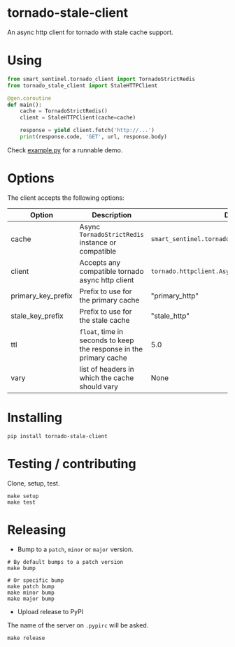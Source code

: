 # tornado-stale-client

An async http client for tornado with stale cache support.


# Using

```python
from smart_sentinel.tornado_client import TornadoStrictRedis
from tornado_stale_client import StaleHTTPClient

@gen.coroutine
def main():
    cache = TornadoStrictRedis()
    client = StaleHTTPClient(cache=cache)

    response = yield client.fetch('http://...')
    print(response.code, 'GET', url, response.body)
```

Check [example.py](example.py) for a runnable demo.


# Options

The client accepts the following options:

| Option             | Description                                                        | Default                                            |
|--------------------|--------------------------------------------------------------------|----------------------------------------------------|
| cache              | Async `TornadoStrictRedis` instance or compatible                  | `smart_sentinel.tornado_client.TornadoStrictRedis` |
| client             | Accepts any compatible tornado async http client                   | `tornado.httpclient.AsyncHTTPClient`               |
| primary_key_prefix | Prefix to use for the primary cache                                | "primary_http"                                     |
| stale_key_prefix   | Prefix to use for the stale cache                                  | "stale_http"                                       |
| ttl                | `float`, time in seconds to keep the response in the primary cache | 5.0                                                |
| vary               | list of headers in which the cache should vary                     | None                                               |


# Installing

```
pip install tornado-stale-client
```

# Testing / contributing

Clone, setup, test.

```
make setup
make test
```

# Releasing

* Bump to a `patch`, `minor` or `major` version.

```
# By default bumps to a patch version
make bump

# Or specific bump
make patch bump
make minor bump
make major bump
```

* Upload release to PyPI

The name of the server on `.pypirc` will be asked.

```
make release
```

